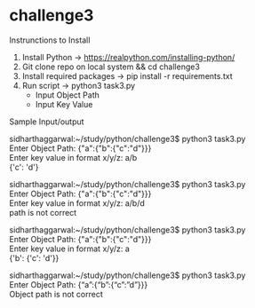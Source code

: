 # challenge3
Instrunctions to Install

1. Install Python  -> https://realpython.com/installing-python/
2. Git clone repo on local system && cd challenge3
3. Install required packages -> pip install -r requirements.txt
4. Run script -> python3 task3.py
    - Input Object Path
    - Input Key Value


Sample Input/output

sidharthaggarwal:~/study/python/challenge3$ python3 task3.py <br />
Enter Object Path: {"a":{"b":{"c":"d"}}} <br />
Enter key value in format x/y/z: a/b <br />
{'c': 'd'} 

sidharthaggarwal:~/study/python/challenge3$ python3 task3.py <br />
Enter Object Path: {"a":{"b":{"c":"d"}}} <br />
Enter key value in format x/y/z: a/b/d <br />
path is not correct 

sidharthaggarwal:~/study/python/challenge3$ python3 task3.py <br />
Enter Object Path: {"a":{"b":{"c":"d"}}} <br />
Enter key value in format x/y/z: a <br />
{'b': {'c': 'd'}}

sidharthaggarwal:~/study/python/challenge3$ python3 task3.py <br />
Enter Object Path: {“a”:{“b”:{“c”:”d”}}} <br />
Object path is not correct
